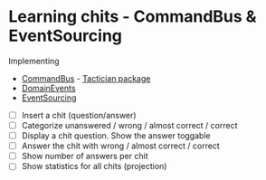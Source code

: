Learning chits - CommandBus & EventSourcing
==============

Implementing
- [CommandBus](https://php-and-symfony.matthiasnoback.nl/2015/01/responsibilities-of-the-command-bus/) - [Tactician package](http://tactician.thephpleague.com/)
- [DomainEvents](https://martinfowler.com/eaaDev/DomainEvent.html)
- [EventSourcing](https://docs.microsoft.com/en-us/azure/architecture/patterns/event-sourcing)

- [ ] Insert a chit (question/answer)
- [ ] Categorize unanswered / wrong / almost correct / correct
- [ ] Display a chit question. Show the answer toggable
- [ ] Answer the chit with wrong / almost correct / correct
- [ ] Show number of answers per chit
- [ ] Show statistics for all chits (projection)